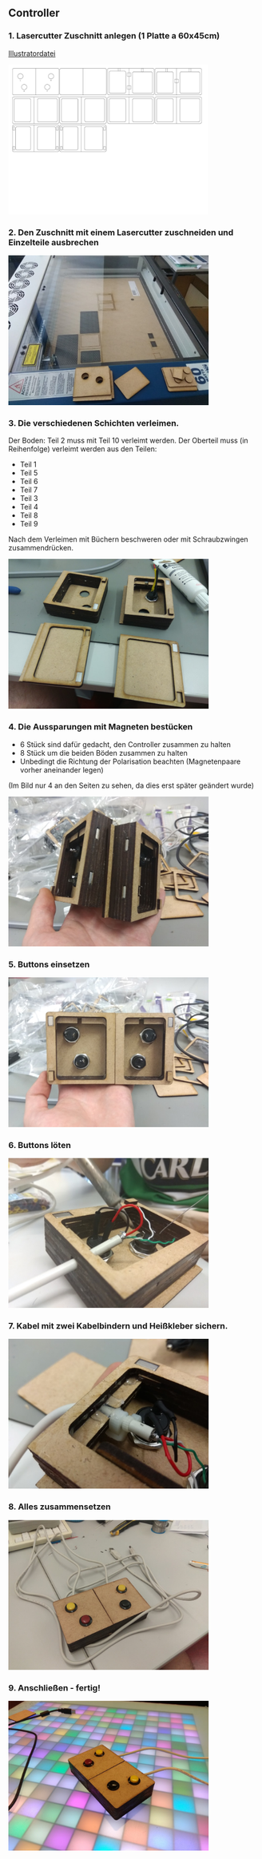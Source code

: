 ## Controller
### 1. Lasercutter Zuschnitt anlegen (1 Platte a 60x45cm)
[Illustratordatei](https://github.com/cbm-instructions/bits-please/blob/master/Controller/Zuschnitt_Controller.zip)

<img src="Zuschnitt_1_Controller.jpg" height="300">

### 2. Den Zuschnitt mit einem Lasercutter zuschneiden und Einzelteile ausbrechen

<img src="Lasercutter.jpg" height="300">

### 3. Die verschiedenen Schichten verleimen.
Der Boden: Teil 2 muss mit Teil 10 verleimt werden.
Der Oberteil muss (in Reihenfolge) verleimt werden aus den Teilen:
- Teil 1
- Teil 5
- Teil 6
- Teil 7
- Teil 3
- Teil 4
- Teil 8 
- Teil 9

Nach dem Verleimen mit Büchern beschweren oder mit Schraubzwingen zusammendrücken.

<img src="Schichten.jpg" height="300">

### 4. Die Aussparungen mit Magneten bestücken
- 6 Stück sind dafür gedacht, den Controller zusammen zu halten
- 8 Stück um die beiden Böden zusammen zu halten
- Unbedingt die Richtung der Polarisation beachten (Magnetenpaare vorher aneinander legen)

(Im Bild nur 4 an den Seiten zu sehen, da dies erst später geändert wurde)

<img src="Magnete.jpg" height="300">

### 5. Buttons einsetzen

<img src="Buttons.jpg" height="300">

### 6. Buttons löten

<img src="Loeten.jpg" height="300">

### 7. Kabel mit zwei Kabelbindern und Heißkleber sichern.

<img src="Sichern.jpg" height="300">

### 8. Alles zusammensetzen

<img src="Zusammensetzen.jpg" height="300">

### 9. Anschließen - fertig!

<img src="fertig.jpg" height="300">
